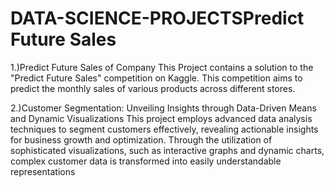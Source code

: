 # DATA-SCIENCE-PROJECTSPredict Future Sales
1.)Predict Future Sales of  Company
This Project contains a solution to the "Predict Future Sales" competition on Kaggle. This competition aims to predict the monthly sales of various products across different stores.

2.)Customer Segmentation: Unveiling Insights through Data-Driven Means and Dynamic Visualizations
This project employs advanced data analysis techniques to segment customers effectively, revealing actionable insights for business growth and optimization. Through the utilization of sophisticated visualizations, such as interactive graphs and dynamic charts, complex customer data is transformed into easily understandable representations
